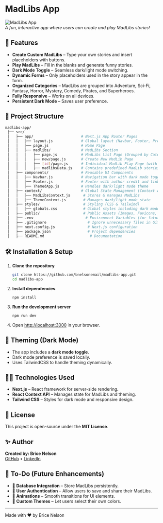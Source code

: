 # MadLibs App

![MadLibs App](https://via.placeholder.com/800x400?text=MadLibs+App+Preview)  
*A fun, interactive app where users can create and play MadLibs stories!*

## 🚀 Features

- **Create Custom MadLibs** – Type your own stories and insert placeholders with buttons.
- **Play MadLibs** – Fill in the blanks and generate funny stories.
- **Dark Mode Toggle** – Seamless dark/light mode switching.
- **Dynamic Forms** – Only placeholders used in the story appear in the form.
- **Organized Categories** – MadLibs are grouped into Adventure, Sci-Fi, Fantasy, Horror, Mystery, Comedy, Pirates, and Superheroes.
- **Fully Responsive** – Works on all devices.
- **Persistent Dark Mode** – Saves user preference.

## 📂 Project Structure

```bash
madlibs-app/
 ├── src/
 │   ├── app/                      # Next.js App Router Pages
 │   │   ├── layout.js             # Global layout (Navbar, Footer, Providers)
 │   │   ├── page.js               # Home Page
 │   │   ├── madlibs/              # MadLibs Section
 │   │   │   ├── page.js           # MadLibs List Page (Grouped by Category)
 │   │   │   ├── new/page.js       # Create New MadLib Page
 │   │   │   ├── [id]/page.js      # Individual MadLib Play Page (with Form)
 │   │   │   ├── madlibsData.js    # Contains predefined MadLib stories and categories
 │   ├── components/               # Reusable UI Components
 │   │   ├── Navbar.js             # Navigation bar with dark mode toggle
 │   │   ├── Footer.js             # Footer with author credit and links
 │   │   ├── ThemedApp.js          # Handles dark/light mode theme
 │   ├── context/                  # Global State Management (Context API)
 │   │   ├── MadLibsContext.js      # Stores & manages MadLibs
 │   │   ├── ThemeContext.js        # Manages dark/light mode state
 │   ├── styles/                    # Styling (CSS & Tailwind)
 │   │   ├── globals.css            # Global styles including dark mode
 │   ├── public/                    # Public Assets (Images, Favicons, etc.)
 │   ├── .env                        # Environment Variables (for future DB)
 │   ├── .gitignore                   # Ignore unnecessary files in Git
 │   ├── next.config.js               # Next.js configuration
 │   ├── package.json                 # Project dependencies
 │   ├── README.md                     # Documentation
```

## 🛠️ Installation & Setup

1. **Clone the repository**

   ```bash
   git clone https://github.com/bnelsonemail/madlibs-app.git
   cd madlibs-app
   ```

2. **Install dependencies**

   ```bash
   npm install
   ```

3. **Run the development server**

   ```bash
   npm run dev
   ```

4. Open [http://localhost:3000](http://localhost:3000) in your browser.

## 🎨 Theming (Dark Mode)

- The app includes a **dark mode toggle**.
- Dark mode preference is saved locally.
- Uses TailwindCSS to handle theming dynamically.

## 👨‍💻 Technologies Used

- **Next.js** – React framework for server-side rendering.
- **React Context API** – Manages state for MadLibs and theming.
- **Tailwind CSS** – Styles for dark mode and responsive design.

## 📜 License

This project is open-source under the **MIT License**.

## ✨ Author

**Created by: Brice Nelson**  
[GitHub](https://github.com/bnelsonemail) • [LinkedIn](https://www.linkedin.com/in/brice-a-nelson-p-e-mba-36b28b15/)

## 📌 To-Do (Future Enhancements)

- 🔹 **Database Integration** – Store MadLibs persistently.
- 🔹 **User Authentication** – Allow users to save and share their MadLibs.
- 🔹 **Animations** – Smooth transitions for UI elements.
- 🔹 **Custom Themes** – Let users select their own colors.

---
Made with ❤️ by Brice Nelson
